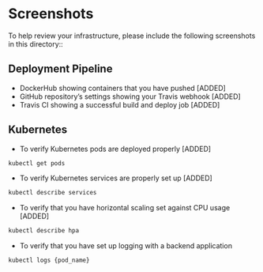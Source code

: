 # Screenshots
To help review your infrastructure, please include the following screenshots in this directory::

## Deployment Pipeline
* DockerHub showing containers that you have pushed [ADDED]
* GitHub repository’s settings showing your Travis webhook [ADDED]
* Travis CI showing a successful build and deploy job  [ADDED]

## Kubernetes
* To verify Kubernetes pods are deployed properly [ADDED]
```bash
kubectl get pods
```
* To verify Kubernetes services are properly set up  [ADDED]
```bash
kubectl describe services
```
* To verify that you have horizontal scaling set against CPU usage  [ADDED]
```bash
kubectl describe hpa
```
* To verify that you have set up logging with a backend application
```bash
kubectl logs {pod_name}
```
